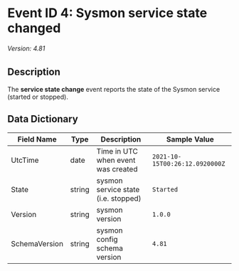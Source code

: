 # Event ID 4: Sysmon service state changed
###### Version: 4.81

## Description
The **service state change** event reports the state of the Sysmon service (started or stopped).

## Data Dictionary
|Field Name|Type|Description|Sample Value|
|---|---|---|---|
|UtcTime|date|Time in UTC when event was created|`2021-10-15T00:26:12.0920000Z`|
|State|string|sysmon service state (i.e. stopped)|`Started`|
|Version|string|sysmon version|`1.0.0`|
|SchemaVersion|string|sysmon config schema version|`4.81`|
